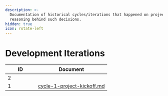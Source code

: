 ```yaml
---
description: >-
  Documentation of historical cycles/iterations that happened on project with
  reasoning behind such decisions.
hidden: true
icon: rotate-left
---
```


# Development Iterations

<table><thead><tr><th width="81">ID</th><th data-type="content-ref">Document</th></tr></thead><tbody><tr><td>2</td><td></td></tr><tr><td>1</td><td><a href="cycle-1-project-kickoff.md">cycle-1-project-kickoff.md</a></td></tr></tbody></table>

